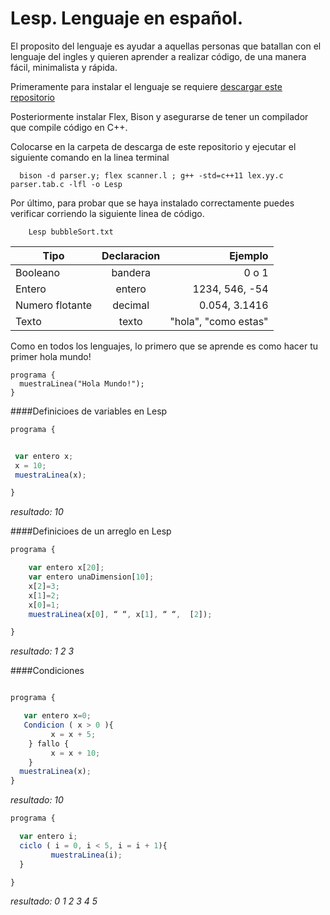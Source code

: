 # Lesp. Lenguaje en español.

El proposito del lenguaje es ayudar a aquellas personas que batallan con el lenguaje del ingles y quieren aprender a realizar código, de una manera fácil, minimalista y rápida.

Primeramente para instalar el lenguaje se requiere [descargar este repositorio](https://github.com/EmilioFlores/compilador/archive/master.zip)

Posteriormente instalar Flex, Bison  y asegurarse de tener un compilador que compile código en C++. 

Colocarse en la carpeta de descarga de este repositorio y ejecutar el siguiente comando en la linea terminal
```terminal
  bison -d parser.y; flex scanner.l ; g++ -std=c++11 lex.yy.c parser.tab.c -lfl -o Lesp
```

Por último, para probar que se haya instalado correctamente puedes verificar corriendo la siguiente linea de código.
```terminal
    Lesp bubbleSort.txt
```


| Tipo        | Declaracion           | Ejemplo  |
| ------------- |:-------------:| -----:|
| Booleano      | bandera | 0 o 1 |
| Entero      | entero   |  1234, 546, -54 |
| Numero flotante | decimal      |    0.054, 3.1416 |
| Texto | texto      |  "hola", "como estas" |

Como en todos los lenguajes, lo primero que se aprende es como hacer tu primer hola mundo!

```javacript
programa { 
  muestraLinea("Hola Mundo!");
}
```

####Definicioes de variables en Lesp
```javascript
programa {


 var entero x; 
 x = 10;
 muestraLinea(x);

}
```

*resultado: 10*


####Definicioes de un arreglo en Lesp
```javascript
programa {

    var entero x[20]; 
    var entero unaDimension[10]; 
    x[2]=3;
    x[1]=2;
    x[0]=1;
    muestraLinea(x[0], “ “, x[1], “ “,  [2]);

}
```

*resultado: 1  2  3*


####Condiciones
```javascript

programa {

   var entero x=0; 
   Condicion ( x > 0 ){
         x = x + 5;
    } fallo {
         x = x + 10;
    }
  muestraLinea(x);
}
```

*resultado: 10*

```javascript
programa {

  var entero i;
  ciclo ( i = 0, i < 5, i = i + 1){
         muestraLinea(i);
  }

}

```
*resultado: 0 1 2 3 4 5* 
